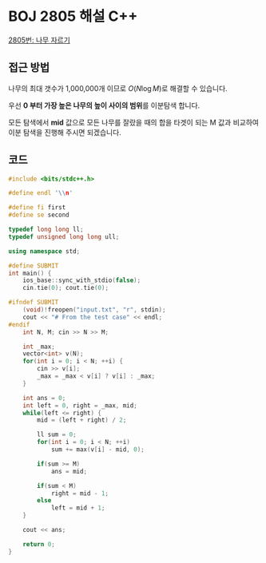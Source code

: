 # BOJ 2805 해설 C++

<!--more-->
[2805번: 나무 자르기](https://www.acmicpc.net/problem/2805)

## 접근 방법

나무의 최대 갯수가 1,000,000개 이므로 $O(N \log M)$로 해결할 수 있습니다.

우선 **0 부터 가장 높은 나무의 높이 사이의 범위**를 이분탐색 합니다.

모든 탐색에서 **mid** 값으로 모든 나무를 잘랐을 때의 합을 타겟이 되는 M 값과 비교하여 이분 탐색을 진행해 주시면 되겠습니다.

## 코드

```cpp
#include <bits/stdc++.h>

#define endl '\\n'

#define fi first
#define se second

typedef long long ll;
typedef unsigned long long ull;

using namespace std;

#define SUBMIT
int main() {
    ios_base::sync_with_stdio(false);
    cin.tie(0); cout.tie(0);

#ifndef SUBMIT
    (void)!freopen("input.txt", "r", stdin);
    cout << "# From the test case" << endl;
#endif
    int N, M; cin >> N >> M;

    int _max;
    vector<int> v(N); 
    for(int i = 0; i < N; ++i) {
        cin >> v[i];
        _max = _max < v[i] ? v[i] : _max;
    }

    int ans = 0;
    int left = 0, right = _max, mid;
    while(left <= right) {
        mid = (left + right) / 2;

        ll sum = 0;
        for(int i = 0; i < N; ++i)
            sum += max(v[i] - mid, 0);

        if(sum >= M)
            ans = mid;

        if(sum < M)
            right = mid - 1;
        else
            left = mid + 1;
    }

    cout << ans;

    return 0;
}
```
